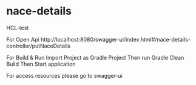 # nace-details
HCL-test

For Open Api
http://localhost:8080/swagger-ui/index.html#/nace-details-controller/putNaceDetails

For Build & Run
Import Project as Gradle Project
Then run Gradle Clean Build
Then Start application

For access resources please go to swagger-ui 

